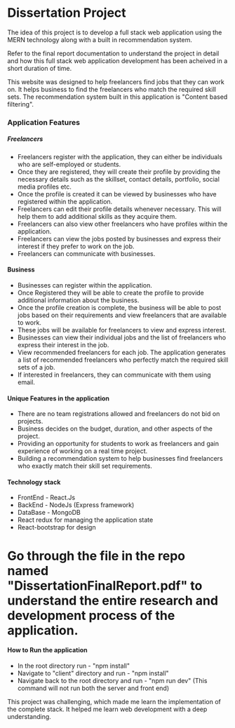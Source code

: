 # Dissertation Project

The idea of this project is to develop a full stack web application using the MERN technology along with a built in recommendation system.

Refer to the final report documentation to understand the project in detail and how this full stack web application development has been acheived in a short duration of time.

This website was designed to help freelancers find jobs that they can work on. It helps business to find the freelancers who match the required skill sets. The recommendation system built in this application is "Content based filtering".


### Application Features

##### Freelancers

- Freelancers register with the application, they can either be individuals who are self-employed or students.
- Once they are registered, they will create their profile by providing the necessary details such as the skillset, contact details, portfolio, social media profiles etc.
- Once the profile is created it can be viewed by businesses who have registered within the application.
- Freelancers can edit their profile details whenever necessary. This will help them to add additional skills as they acquire them.
- Freelancers can also view other freelancers who have profiles within the application.
- Freelancers can view the jobs posted by businesses and express their interest if they prefer to work on the job.
- Freelancers can communicate with businesses.

#### Business

- Businesses can register within the application.
- Once Registered they will be able to create the profile to provide additional information about the business.
- Once the profile creation is complete, the business will be able to post jobs based on their requirements and view freelancers that are available to work.
- These jobs will be available for freelancers to view and express interest.
- Businesses can view their individual jobs and the list of freelancers who express their interest in the job.
- View recommended freelancers for each job. The application generates a list of recommended freelancers who perfectly match the required skill sets of a job.
- If interested in freelancers, they can communicate with them using email.

#### Unique Features in the application

- There are no team registrations allowed and freelancers do not bid on projects.
- Business decides on the budget, duration, and other aspects of the project.
- Providing an opportunity for students to work as freelancers and gain experience of working on a real time project.
- Building a recommendation system to help businesses find freelancers who exactly match their skill set requirements.

#### Technology stack

- FrontEnd - React.Js
- BackEnd - NodeJs (Express framework)
- DataBase - MongoDB
- React redux for managing the application state
- React-bootstrap for design

# Go through the file in the repo named "DissertationFinalReport.pdf" to understand the entire research and development process of the application.

#### How to Run the application

- In the root directory run - "npm install"
- Navigate to "client" directory and run - "npm install"
- Navigate back to the root directory and run - "npm run dev" (This command will not run both the server and front end)

This project was challenging, which made me learn the implementation of the complete stack. It helped me learn web development with a deep understanding.



